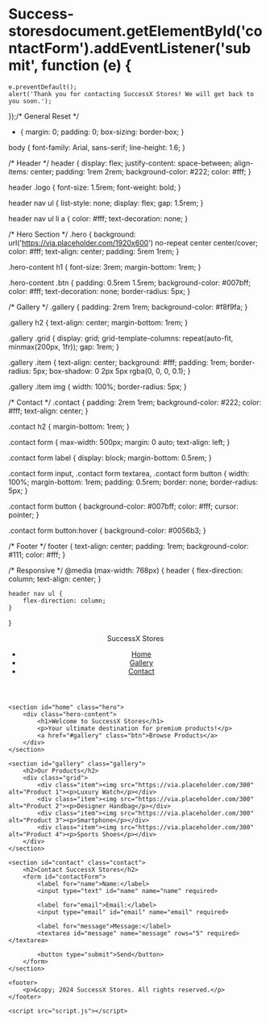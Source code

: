 # Success-storesdocument.getElementById('contactForm').addEventListener('submit', function (e) {
    e.preventDefault();
    alert('Thank you for contacting SuccessX Stores! We will get back to you soon.');
});/* General Reset */
* {
    margin: 0;
    padding: 0;
    box-sizing: border-box;
}

body {
    font-family: Arial, sans-serif;
    line-height: 1.6;
}

/* Header */
header {
    display: flex;
    justify-content: space-between;
    align-items: center;
    padding: 1rem 2rem;
    background-color: #222;
    color: #fff;
}

header .logo {
    font-size: 1.5rem;
    font-weight: bold;
}

header nav ul {
    list-style: none;
    display: flex;
    gap: 1.5rem;
}

header nav ul li a {
    color: #fff;
    text-decoration: none;
}

/* Hero Section */
.hero {
    background: url('https://via.placeholder.com/1920x600') no-repeat center center/cover;
    color: #fff;
    text-align: center;
    padding: 5rem 1rem;
}

.hero-content h1 {
    font-size: 3rem;
    margin-bottom: 1rem;
}

.hero-content .btn {
    padding: 0.5rem 1.5rem;
    background-color: #007bff;
    color: #fff;
    text-decoration: none;
    border-radius: 5px;
}

/* Gallery */
.gallery {
    padding: 2rem 1rem;
    background-color: #f8f9fa;
}

.gallery h2 {
    text-align: center;
    margin-bottom: 1rem;
}

.gallery .grid {
    display: grid;
    grid-template-columns: repeat(auto-fit, minmax(200px, 1fr));
    gap: 1rem;
}

.gallery .item {
    text-align: center;
    background: #fff;
    padding: 1rem;
    border-radius: 5px;
    box-shadow: 0 2px 5px rgba(0, 0, 0, 0.1);
}

.gallery .item img {
    width: 100%;
    border-radius: 5px;
}

/* Contact */
.contact {
    padding: 2rem 1rem;
    background-color: #222;
    color: #fff;
    text-align: center;
}

.contact h2 {
    margin-bottom: 1rem;
}

.contact form {
    max-width: 500px;
    margin: 0 auto;
    text-align: left;
}

.contact form label {
    display: block;
    margin-bottom: 0.5rem;
}

.contact form input,
.contact form textarea,
.contact form button {
    width: 100%;
    margin-bottom: 1rem;
    padding: 0.5rem;
    border: none;
    border-radius: 5px;
}

.contact form button {
    background-color: #007bff;
    color: #fff;
    cursor: pointer;
}

.contact form button:hover {
    background-color: #0056b3;
}

/* Footer */
footer {
    text-align: center;
    padding: 1rem;
    background-color: #111;
    color: #fff;
}

/* Responsive */
@media (max-width: 768px) {
    header {
        flex-direction: column;
        text-align: center;
    }

    header nav ul {
        flex-direction: column;
    }
}<!DOCTYPE html>
<html lang="en">
<head>
    <meta charset="UTF-8">
    <meta name="viewport" content="width=device-width, initial-scale=1.0">
    <title>SuccessX Stores</title>
    <link rel="stylesheet" href="style.css">
</head>
<body>
    <header>
        <div class="logo">SuccessX Stores</div>
        <nav>
            <ul>
                <li><a href="#home">Home</a></li>
                <li><a href="#gallery">Gallery</a></li>
                <li><a href="#contact">Contact</a></li>
            </ul>
        </nav>
    </header>

    <section id="home" class="hero">
        <div class="hero-content">
            <h1>Welcome to SuccessX Stores</h1>
            <p>Your ultimate destination for premium products!</p>
            <a href="#gallery" class="btn">Browse Products</a>
        </div>
    </section>

    <section id="gallery" class="gallery">
        <h2>Our Products</h2>
        <div class="grid">
            <div class="item"><img src="https://via.placeholder.com/300" alt="Product 1"><p>Luxury Watch</p></div>
            <div class="item"><img src="https://via.placeholder.com/300" alt="Product 2"><p>Designer Handbag</p></div>
            <div class="item"><img src="https://via.placeholder.com/300" alt="Product 3"><p>Smartphone</p></div>
            <div class="item"><img src="https://via.placeholder.com/300" alt="Product 4"><p>Sports Shoes</p></div>
        </div>
    </section>

    <section id="contact" class="contact">
        <h2>Contact SuccessX Stores</h2>
        <form id="contactForm">
            <label for="name">Name:</label>
            <input type="text" id="name" name="name" required>
            
            <label for="email">Email:</label>
            <input type="email" id="email" name="email" required>
            
            <label for="message">Message:</label>
            <textarea id="message" name="message" rows="5" required></textarea>
            
            <button type="submit">Send</button>
        </form>
    </section>

    <footer>
        <p>&copy; 2024 SuccessX Stores. All rights reserved.</p>
    </footer>

    <script src="script.js"></script>
</body>
</html>
